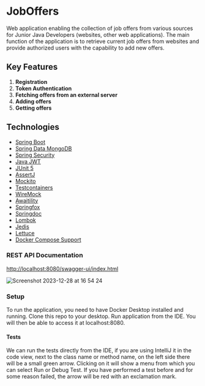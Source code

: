 <h1>JobOffers</h1>
<p>
  Web application enabling the collection of job offers from
various sources for Junior Java Developers (websites, other
web applications). The main function of the application is to
retrieve current job offers from websites and provide
authorized users with the capability to add new offers.
</p>

<h2><strong>Key Features</strong></h2>
<ol>
<li><strong>Registration</strong></li>
<li><strong>Token Authentication</strong></li>
<li><strong>Fetching offers from an external server</strong></li>
<li><strong>Adding offers</strong></li>
<li><strong>Getting offers</strong></li>
</ol>

<h2>Technologies</h1>

<ul>
    <li><a href="https://spring.io/projects/spring-boot">Spring Boot</a></li>
    <li><a href="https://spring.io/projects/spring-data-mongodb">Spring Data MongoDB</a></li>
    <li><a href="https://spring.io/projects/spring-security">Spring Security</a></li>
    <li><a href="https://github.com/auth0/java-jwt">Java JWT</a></li>
    <li><a href="https://junit.org/junit5/">JUnit 5</a></li>
    <li><a href="https://assertj.github.io/doc/">AssertJ</a></li>
    <li><a href="https://site.mockito.org/">Mockito</a></li>
    <li><a href="https://www.testcontainers.org/">Testcontainers</a></li>
    <li><a href="http://wiremock.org/">WireMock</a></li>
    <li><a href="https://github.com/awaitility/awaitility">Awaitility</a></li>
    <li><a href="https://springfox.github.io/springfox/">Springfox</a></li>
    <li><a href="https://springdoc.org/">Springdoc</a></li>
    <li><a href="https://projectlombok.org/">Lombok</a></li>
    <li><a href="https://github.com/redis/jedis">Jedis</a></li>
    <li><a href="https://lettuce.io/">Lettuce</a></li>
    <li><a href="https://search.maven.org/artifact/org.springframework.boot/spring-boot-docker-compose/3.2.0">Docker Compose Support</a></li>
</ul>

<h3>REST API Documentation</h3>
<a href="http://localhost:8080/swagger-ui/index.html">http://localhost:8080/swagger-ui/index.html</a>

![Screenshot 2023-12-28 at 16 54 24](https://github.com/dawidkol/JobOffers/assets/15035709/53d45317-d80d-4f4b-9071-3cb57fa123c6)



<h3>Setup</h3>
<p>To run the application, you need to have Docker Desktop installed and running. Clone this repo to your desktop. Run application from the IDE. You will then be able to access it at localhost:8080.</p>

<h4>Tests</h4>
<p>We can run the tests directly from the IDE, if you are using IntelliJ it in the code view, next to the class name or method name, on the left side there will be a small green arrow. Clicking on it will show a menu from which you can select Run or Debug Test. If you have performed a test before and for some reason failed, the arrow will be red with an exclamation mark.</p>
